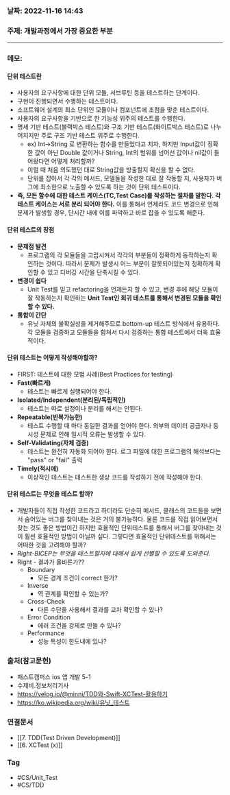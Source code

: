 ### 날짜: 2022-11-16 14:43

### 주제: 개발과정에서 가장 중요한 부분
---
### 메모: 
#### 단위 테스트란
- 사용자의 요구사항에 대한 단위 모듈, 서브루틴 등을 테스트하는 단계이다.
- 구현이 진행되면서 수행하는 테스트이다.
- 소프트웨어 설계의 최소 단위인 모듈이나 컴포넌트에 초점을 맞춘 테스트이다. 
- 사용자의 요구사항을 기반으로 한 기능성 위주의 테스트를 수행한다. 
- 명세 기반 테스트(블랙박스 테스트)와 구조 기반 테스트(화이트박스 테스트)로 나누어지지만 주로 구조 기반 테스트 위주로 수행한다. 
	- ex) Int->String 로 변환하는 함수를 만들었다고 치자, 하지만 Input값이 정확한 값이 아닌 Double 값이거나 String, Int의 범위를 넘어선 값이나 nil값이 들어왔다면 어떻게 처리할까? 
	- 이럴 때 처음 의도했던 대로 String값을 방출할지 확신을 할 수 없다. 
	- 단위를 잡아서 각 각의 메서드, 모델들을 작성한 대로 잘 작동할 지, 사용자가 버그에 최소한으로 노출할 수 있도록 하는 것이 단위 테스트이다.
- **즉, 모든 함수에 대한 테스트 케이스(TC,Test Case)를 작성하는 절차를 말한다. 각 테스트 케이스는 서로 분리 되어야 한다.** 이를 통해서 언제라도 코드 변경으로 인해 문제가 발생할 경우, 단시간 내에 이를 파악하고 바로 잡을 수 있도록 해준다.
#### 단위 테스트의 장점 
- **문제점 발견**
	- 프로그램의 각 모듈들을 고립시켜서 각각의 부분들이 정확하게 동작하는지 확인하는 것이다. 따라서 문제가 발생시 어느 부분이 잘못되어있는지 정확하게 확인할 수 있고 디버깅 시간을 단축시킬 수 있다.
- **변경이 쉽다**
	- Unit Test를 믿고 refactoring을 언제든지 할 수 있고, 변경 후에 해당 모듈이 잘 작동하는지 확인하는 **Unit Test인 회귀 테스트를 통해서 변경된 모듈을 확인할 수 있다.**
- **통합이 간단**
	- 유닛 자체의 불확실성을 제거해주므로 bottom-up 테스트 방식에서 유용하다. 각 모듈을 검증하고 모듈들을 합쳐서 다시 검증하는 통합 테스트에서 더욱 효율적이다. 
#### 단위 테스트는 어떻게 작성해야할까? 
- FIRST: 테스트에 대한 모범 사례(Best Practices for testing)
- **Fast(빠르게)** 
	- 테스트는 빠르게 실행되어야 한다.
- **Isolated/Independent(분리된/독립적인)**
	- 테스트는 따로 설정이나 분리를 해서는 안된다.
- **Repeatable(반복가능한)**
	- 테스트 수행할 때 마다 동일한 결과를 얻어야 한다. 외부의 데이터 공급자나 동시성 문제로 인해 일시적 오류는 발생할 수 있다.
- **Self-Validating(자체 검증)**
	- 테스트는 완전히 자동화 되어야 한다. 로그 파일에 대한 프로그램의 해석보다는 "pass" or "fail" 출력
- **Timely(적시에)**
	- 이상적인 테스트는 테스트한 생상 코드를 작성하기 전에 작성해야 한다.
#### 단위 테스트는 무엇을 테스트 할까?
- 개발자들이 직접 작성한 코드라고 하더라도 단순히 메서드, 클래스의 코드들을 보면서 숨어있는 버그를 찾아내는 것은 거의 불가능하다. 물론 코드를 직접 읽어보면서 찾는 것도 좋은 방법이긴 하지만 효율적인 단위테스트를 통해서 버그를 찾아내는 것이 훨씬 효율적인 방법이 아닐까 싶다. 그렇다면 효율적인 단위테스트를 위해서는 어떠한 것을 고려해야 할까? 
- *Right-BICEP는 무엇을 테스트할지에 대해서 쉽게 선별할 수 있도록 도와준다.*
- Right - 결과가 올바른가??
	- Boundary 
		- 모든 경계 조건이 correct 한가?
	- Inverse
		- 역 관계를 확인할 수 있는가?
	- Cross-Check
		- 다른 수단을 사용해서 결과를 교차 확인할 수 있나?
	- Error Condition
		- 에러 조건을 강제로 만들 수 있나? 
	- Performance
		- 성능 특성이 한도내에 있나?

### 출처(참고문헌) 
- 패스트켐퍼스 ios 앱 개발 5-1
- 수제비.정보처리기사
- https://velog.io/@minni/TDD와-Swift-XCTest-활용하기
- https://ko.wikipedia.org/wiki/유닛_테스트

### 연결문서 
- [[7. TDD(Test Driven Development)]]
- [[6. XCTest (x)]]

### Tag
- #CS/Unit_Test
- #CS/TDD